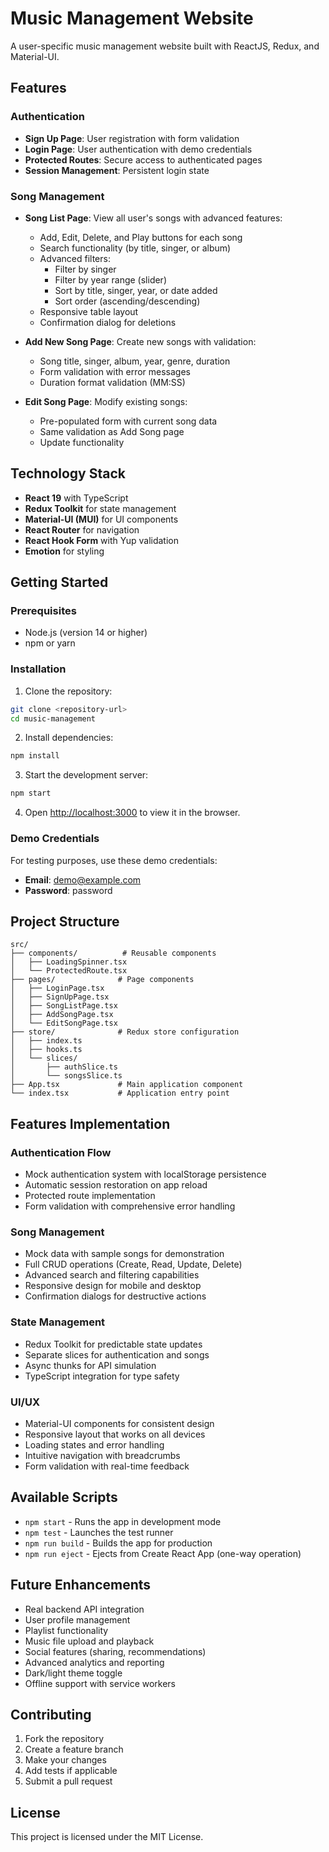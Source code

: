 # Music Management Website

A user-specific music management website built with ReactJS, Redux, and Material-UI.

## Features

### Authentication
- **Sign Up Page**: User registration with form validation
- **Login Page**: User authentication with demo credentials
- **Protected Routes**: Secure access to authenticated pages
- **Session Management**: Persistent login state

### Song Management
- **Song List Page**: View all user's songs with advanced features:
  - Add, Edit, Delete, and Play buttons for each song
  - Search functionality (by title, singer, or album)
  - Advanced filters:
    - Filter by singer
    - Filter by year range (slider)
    - Sort by title, singer, year, or date added
    - Sort order (ascending/descending)
  - Responsive table layout
  - Confirmation dialog for deletions

- **Add New Song Page**: Create new songs with validation:
  - Song title, singer, album, year, genre, duration
  - Form validation with error messages
  - Duration format validation (MM:SS)

- **Edit Song Page**: Modify existing songs:
  - Pre-populated form with current song data
  - Same validation as Add Song page
  - Update functionality

## Technology Stack

- **React 19** with TypeScript
- **Redux Toolkit** for state management
- **Material-UI (MUI)** for UI components
- **React Router** for navigation
- **React Hook Form** with Yup validation
- **Emotion** for styling

## Getting Started

### Prerequisites
- Node.js (version 14 or higher)
- npm or yarn

### Installation

1. Clone the repository:
```bash
git clone <repository-url>
cd music-management
```

2. Install dependencies:
```bash
npm install
```

3. Start the development server:
```bash
npm start
```

4. Open [http://localhost:3000](http://localhost:3000) to view it in the browser.

### Demo Credentials

For testing purposes, use these demo credentials:
- **Email**: demo@example.com
- **Password**: password

## Project Structure

```
src/
├── components/          # Reusable components
│   ├── LoadingSpinner.tsx
│   └── ProtectedRoute.tsx
├── pages/              # Page components
│   ├── LoginPage.tsx
│   ├── SignUpPage.tsx
│   ├── SongListPage.tsx
│   ├── AddSongPage.tsx
│   └── EditSongPage.tsx
├── store/              # Redux store configuration
│   ├── index.ts
│   ├── hooks.ts
│   └── slices/
│       ├── authSlice.ts
│       └── songsSlice.ts
├── App.tsx             # Main application component
└── index.tsx           # Application entry point
```

## Features Implementation

### Authentication Flow
- Mock authentication system with localStorage persistence
- Automatic session restoration on app reload
- Protected route implementation
- Form validation with comprehensive error handling

### Song Management
- Mock data with sample songs for demonstration
- Full CRUD operations (Create, Read, Update, Delete)
- Advanced search and filtering capabilities
- Responsive design for mobile and desktop
- Confirmation dialogs for destructive actions

### State Management
- Redux Toolkit for predictable state updates
- Separate slices for authentication and songs
- Async thunks for API simulation
- TypeScript integration for type safety

### UI/UX
- Material-UI components for consistent design
- Responsive layout that works on all devices
- Loading states and error handling
- Intuitive navigation with breadcrumbs
- Form validation with real-time feedback

## Available Scripts

- `npm start` - Runs the app in development mode
- `npm test` - Launches the test runner
- `npm run build` - Builds the app for production
- `npm run eject` - Ejects from Create React App (one-way operation)

## Future Enhancements

- Real backend API integration
- User profile management
- Playlist functionality
- Music file upload and playback
- Social features (sharing, recommendations)
- Advanced analytics and reporting
- Dark/light theme toggle
- Offline support with service workers

## Contributing

1. Fork the repository
2. Create a feature branch
3. Make your changes
4. Add tests if applicable
5. Submit a pull request

## License

This project is licensed under the MIT License.